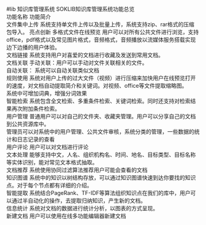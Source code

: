 #lib  知识库管理系统 
SOKLIB知识库管理系统功能总览  
功能名称	功能简介  
文件集中上传	系统支持单文件上传以及批量上传，系统支持zip、rar格式的压缩包导入。 亮点创新 
多格式文件在线预览	用户可以对所有公共文件进行浏览，支持office，pdf格式以及常见图片格式，音频格式，音频播放以流媒体服务搭载实现边下边播的用户体验。  
文档链接	系统支持用户对喜爱的文档进行收藏及发送到常用文档。  
文档关联	手动关联：用户可以手动对文件关联相关的文件。  
自动关联：  系统可以自动关联类似文档   
规则使用	系统对用户上传的过大文件（视频）进行压缩来加快用户在线预览打开的速度，对文档自动提取简介和关键词。对视频、office等文件提取缩略图。  
系统中可增加词典，增强分词效果  
智能检索	系统包含全文检索、多重条件检索、关键词检索。同时还支持对检索结果再次附加条件检索。  
用户管理	普通用户可以对自己的文件夹、收藏夹管理。用户可以分享自己的文档到公共资源库中。  
管理员可以对系统中的用户管理、公共文件审核，系统分类的管理，一些数据的统计和日志记录的查看  
用户评论	用户可以对文档进行评论  
文本处理	能够支持中文，人名、组织机构名、时间、地名、目标类型、目标名称等实体识别，能对常见文本格式抽取。  
文档推荐	系统使用协同过滤算法推荐用户可能会查看的文档  
知识图谱	系统中的知识以树结构存放，可以通过知识图谱快速到达你要找的知识点。对于每个节点都有详细的介绍。  
智能提取	系统结合PageRank、TF-IDF等算法组织知识点在我们的库中，用户可以通过半自动化的操作，去提取归纳知识，产生新的文档。  
信息统计	系统对文档的数据进行统计分析，以图表的方式呈现。  
新建文档	用户可以使用在线多功能编辑器新建文档  
